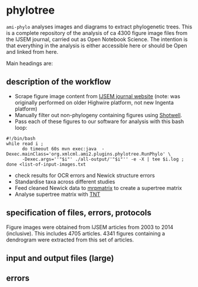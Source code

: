 # phylotree

`ami-phylo` analyses images and diagrams to extract phylogenetic trees. This is a complete repository of the analysis of ca 4300 figure image files from the IJSEM journal, carried out as Open Notebook Science. The intention is that everything in the analysis is either accessible here or should be Open and linked from here.

Main headings are:

## description of the workflow

* Scrape figure image content from [IJSEM journal website](http://ijs.sgmjournals.org/content/journal/ijsem) (note: was originally performed on older Highwire platform, not new Ingenta platform)
* Manually filter out non-phylogeny containing figures using [Shotwell](https://wiki.gnome.org/Apps/Shotwell). 
* Pass each of these figures to our software for analysis with this bash loop:
```
#!/bin/bash
while read i ; 
      do timeout 60s mvn exec:java  -Dexec.mainClass='org.xmlcml.ami2.plugins.phylotree.RunPhylo' \
      -Dexec.args=''"$i"' ./all-output/'"$i"'' -e -X | tee $i.log ; 
done <list-of-input-images.txt
```
* check results for OCR errors and Newick structure errors
* Standardise taxa across different studies
* Feed cleaned Newick data to [mrpmatrix](https://github.com/smirarab/mrpmatrix) to create a supertree matrix
* Analyse supertree matrix with [TNT](http://www.cladistics.com/aboutTNT.html)

## specification of files, errors, protocols

Figure images were obtained from IJSEM articles from 2003 to 2014 (inclusive).
This includes 4705 articles. 4341 figures containing a dendrogram were extracted from this set of articles.

## input and output files (large)

## errors 


